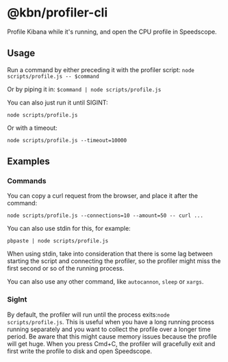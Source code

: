 # @kbn/profiler-cli

Profile Kibana while it's running, and open the CPU profile in Speedscope.

## Usage

Run a command by either preceding it with the profiler script:
`node scripts/profile.js -- $command`

Or by piping it in:
`$command | node scripts/profile.js`

You can also just run it until SIGINT:

`node scripts/profile.js`

Or with a timeout:

`node scripts/profile.js --timeout=10000`

## Examples

### Commands

You can copy a curl request from the browser, and place it after the command:

`node scripts/profile.js --connections=10 --amount=50 -- curl ...`

You can also use stdin for this, for example:

`pbpaste | node scripts/profile.js`

When using stdin, take into consideration that there is some lag between starting the script and connecting the profiler, so the profiler might miss the first second or so of the running process.

You can also use any other command, like `autocannon`, `sleep` or `xargs`.

### SigInt

By default, the profiler will run until the process exits:`node scripts/profile.js`. This is useful when you have a long running process running separately and you want to collect the profile over a longer time period. Be aware that this might cause memory issues because the profile will get huge. When you press Cmd+C, the profiler will gracefully exit and first write the profile to disk and open Speedscope.
